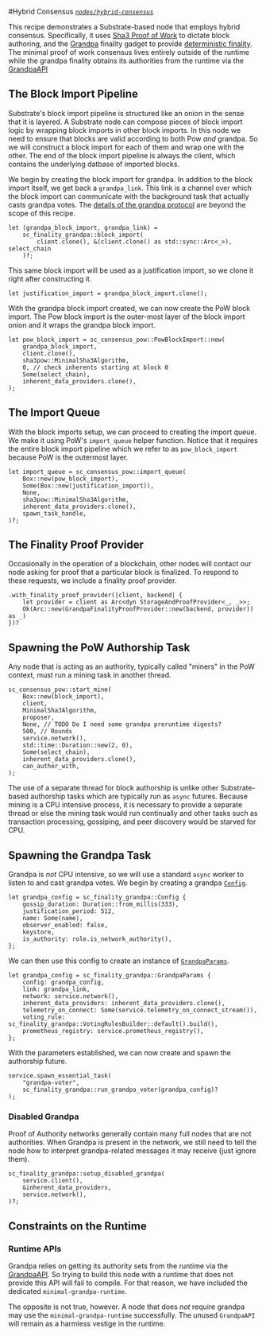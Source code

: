 #Hybrid Consensus
*[`nodes/hybrid-consensus`](https://github.com/substrate-developer-hub/recipes/tree/master/nodes/hybrid-consensus)*

This recipe demonstrates a Substrate-based node that employs hybrid consensus. Specifically, it uses [Sha3 Proof of Work](./sha3-pow-consensus.md) to dictate block authoring, and the [Grandpa](https://substrate.dev/rustdocs/v2.0.0-alpha.8/sc_finality_grandpa/index.html) finality gadget to provide [deterministic finality](https://www.substrate.io/kb/advanced/consensus#finality). The minimal proof of work consensus lives entirely outside of the runtime while the grandpa finality obtains its authorities from the runtime via the [GrandpaAPI](https://substrate.dev/rustdocs/v2.0.0-alpha.8/sp_finality_grandpa/trait.GrandpaApi.html)

## The Block Import Pipeline

Substrate's block import pipeline is structured like an onion in the sense that it is layered. A Substrate node can compose pieces of block import logic by wrapping block imports in other block imports. In this node we need to ensure that blocks are valid according to both Pow _and_ grandpa. So we will construct a block import for each of them and wrap one with the other. The end of the block import pipeline is always the client, which contains the underlying datbase of imported blocks.

We begin by creating the block import for grandpa. In addition to the block import itself, we get back a `grandpa_link`. This link is a channel over which the block import can communicate with the background task that actually casts grandpa votes. The [details of the grandpa protocol](https://research.web3.foundation/en/latest/polkadot/GRANDPA.html) are beyond the scope of this recipe.

```rust, ignore
let (grandpa_block_import, grandpa_link) =
	sc_finality_grandpa::block_import(
		client.clone(), &(client.clone() as std::sync::Arc<_>), select_chain
	)?;
```

This same block import will be used as a justification import, so we clone it right after constructing it.
```rust, ignore
let justification_import = grandpa_block_import.clone();
```

With the grandpa block import created, we can now create the PoW block import. The Pow block import is the outer-most layer of the block import onion and it wraps the grandpa block import.

```rust, ignore
let pow_block_import = sc_consensus_pow::PowBlockImport::new(
	grandpa_block_import,
	client.clone(),
	sha3pow::MinimalSha3Algorithm,
	0, // check inherents starting at block 0
	Some(select_chain),
	inherent_data_providers.clone(),
);
```

## The Import Queue

With the block imports setup, we can proceed to creating the import queue. We make it using PoW's `import_queue` helper function. Notice that it requires the entire block import pipeline which we refer to as `pow_block_import` because PoW is the outermost layer.

```rust, ignore
let import_queue = sc_consensus_pow::import_queue(
	Box::new(pow_block_import),
	Some(Box::new(justification_import)),
	None,
	sha3pow::MinimalSha3Algorithm,
	inherent_data_providers.clone(),
	spawn_task_handle,
)?;
```

## The Finality Proof Provider

Occasionally in the operation of a blockchain, other nodes will contact our node asking for proof that a particular block is finalized. To respond to these requests, we include a finality proof provider.

```rust, ignore
.with_finality_proof_provider(|client, backend| {
	let provider = client as Arc<dyn StorageAndProofProvider<_, _>>;
	Ok(Arc::new(GrandpaFinalityProofProvider::new(backend, provider)) as _)
})?
```

## Spawning the PoW Authorship Task

Any node that is acting as an authority, typically called "miners" in the PoW context, must run a mining task in another thread.

```rust, ignore
sc_consensus_pow::start_mine(
	Box::new(block_import),
	client,
	MinimalSha3Algorithm,
	proposer,
	None, // TODO Do I need some grandpa preruntime digests?
	500, // Rounds
	service.network(),
	std::time::Duration::new(2, 0),
	Some(select_chain),
	inherent_data_providers.clone(),
	can_author_with,
);
```

The use of a separate thread for block authorship is unlike other Substrate-based authorship tasks which are typically run as `async` futures. Because mining is a CPU intensive process, it is necessary to provide a separate thread or else the mining task would run continually and other tasks such as transaction processing, gossiping, and peer discovery would be starved for CPU.

## Spawning the Grandpa Task

Grandpa is _not_ CPU intensive, so we will use a standard `async` worker to listen to and cast grandpa votes. We begin by creating a grandpa [`Config`](https://substrate.dev/rustdocs/v2.0.0-alpha.8/sc_finality_grandpa/struct.Config.html).

```rust, ignore
let grandpa_config = sc_finality_grandpa::Config {
	gossip_duration: Duration::from_millis(333),
	justification_period: 512,
	name: Some(name),
	observer_enabled: false,
	keystore,
	is_authority: role.is_network_authority(),
};
```

We can then use this config to create an instance of [`GrandpaParams`](https://substrate.dev/rustdocs/v2.0.0-alpha.8/sc_finality_grandpa/struct.GrandpaParams.html).

```rust, ignore
let grandpa_config = sc_finality_grandpa::GrandpaParams {
	config: grandpa_config,
	link: grandpa_link,
	network: service.network(),
	inherent_data_providers: inherent_data_providers.clone(),
	telemetry_on_connect: Some(service.telemetry_on_connect_stream()),
	voting_rule: sc_finality_grandpa::VotingRulesBuilder::default().build(),
	prometheus_registry: service.prometheus_registry(),
};
```

With the parameters established, we can now create and spawn the authorship future.

```rust, ignore
service.spawn_essential_task(
	"grandpa-voter",
	sc_finality_grandpa::run_grandpa_voter(grandpa_config)?
);
```

### Disabled Grandpa

Proof of Authority networks generally contain many full nodes that are not authorities. When Grandpa is present in the network, we still need to tell the node how to interpret grandpa-related messages it may receive (just ignore them).

```rust, ignore
sc_finality_grandpa::setup_disabled_grandpa(
	service.client(),
	&inherent_data_providers,
	service.network(),
)?;
```

## Constraints on the Runtime

### Runtime APIs

Grandpa relies on getting its authority sets from the runtime via the [GrandpaAPI](https://substrate.dev/rustdocs/v2.0.0-alpha.8/sp_finality_grandpa/trait.GrandpaApi.html). So trying to build this node with a runtime that does not provide this API will fail to compile. For that reason, we have included the dedicated `minimal-grandpa-runtime`.

The opposite is not true, however. A node that does _not_ require grandpa may use the `minimal-grandpa-runtime` successfully. The unused `GrandpaAPI` will remain as a harmless vestige in the runtime.
